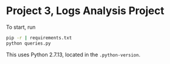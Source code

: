 # Project 3, Logs Analysis Project

To start, run 

```sh
pip -r | requirements.txt
python queries.py
```

This uses Python 2.7.13, located in the `.python-version`.